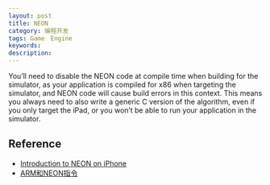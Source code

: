 ```yaml
---
layout: post
title: NEON
category: 编程开发
tags: Game　Engine
keywords: 
description: 
---
```


You’ll need to disable the NEON code at compile time when building for the simulator, as your application is compiled for x86 when targeting the simulator, and NEON code will cause build errors in this context. This means you always need to also write a generic C version of the algorithm, even if you only target the iPad, or you won’t be able to run your application in the simulator.

## Reference

* [Introduction to NEON on iPhone](http://wanderingcoder.net/2010/06/02/intro-neon/)
* [ARM和NEON指令](http://blog.csdn.net/chshplp_liaoping/article/details/12752749)